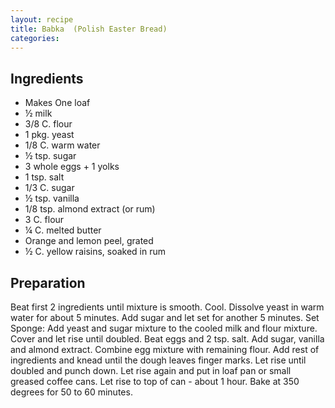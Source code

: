 ```yaml
---
layout: recipe
title: Babka  (Polish Easter Bread)
categories:
---
```


## Ingredients

- Makes One loaf
- ½  milk
- 3/8  C. flour
- 1  pkg. yeast
- 1/8  C. warm water
- ½  tsp. sugar
- 3  whole eggs + 1 yolks
- 1  tsp. salt
- 1/3  C. sugar
- ½  tsp. vanilla
- 1/8  tsp. almond extract (or rum)
- 3  C. flour
- ¼  C. melted butter
- Orange and lemon peel, grated
- ½  C. yellow raisins, soaked in rum

## Preparation

Beat first 2 ingredients until mixture is smooth.  Cool.  Dissolve yeast in warm water for about 5 minutes.  Add sugar and let set for another 5 minutes.  Set Sponge:  Add yeast and sugar mixture to the cooled milk and flour mixture.  Cover and let rise until doubled.   Beat eggs and 2 tsp. salt.  Add sugar, vanilla and almond extract.  Combine egg mixture with remaining flour.  Add rest of ingredients and knead until the dough leaves finger marks.  Let rise until doubled and punch down.  Let rise again and put in loaf pan or small greased coffee cans.  Let rise to top of can - about 1 hour.  Bake at 350 degrees for 50 to 60 minutes.